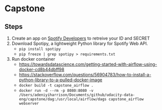 # Capstone

## Steps
1. Create an app on [Spotify Developers](https://developers.spotify.com/) to retreive your ID and SECRET
2. Download Spotipy, a lightweight Python library for Spotify Web API.
    * `pip install spotipy`
    * `pip freeze | grep spotipy > requirements.txt`
3. Run docker container
    * https://towardsdatascience.com/getting-started-with-airflow-using-docker-cd8b44dbff98
    * https://stackoverflow.com/questions/56904783/how-to-install-a-python-library-to-a-pulled-docker-image
    * `docker build -t capstone_airflow .`
    * `docker run -d --rm -p 8080:8080 -v /Users/adeniyiharrison/Documents/github/udacity-data-eng/capstone/dag:/usr/local/airflow/dags capstone_airflow webserver`

